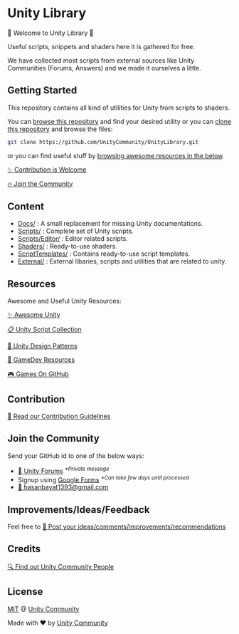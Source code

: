 # Unity Library

:tada: Welcome to Unity Library :tada:

Useful scripts, snippets and shaders here it is gathered for free.

We have collected most scripts from external sources like Unity Communities (Forums, Answers) and we made it ourselves a little.

## Getting Started

This repository contains all kind of utilities for Unity from scripts to shaders.

You can [browse this repository](#content) and find your desired utility or you can [clone this repository](https://help.github.com/articles/cloning-a-repository/) and browse the files:

```bash
git clone https://github.com/UnityCommunity/UnityLibrary.git
```

or you can find useful stuff by [browsing awesome resources in the below](#resources).

[:sparkles: Contribution is Welcome](#contribution)

[:fire: Join the Community](#join-the-community)

## Content

- [Docs/](https://github.com/UnityCommunity/UnityLibrary/tree/master/Docs) : A small replacement for missing Unity documentations.
- [Scripts/](https://github.com/UnityCommunity/UnityLibrary/tree/master/Scripts) : Complete set of Unity scripts.
- [Scripts/Editor/](https://github.com/UnityCommunity/UnityLibrary/tree/master/Scripts/Editor) : Editor related scripts.
- [Shaders/](https://github.com/UnityCommunity/UnityLibrary/tree/master/Shaders) : Ready-to-use shaders.
- [ScriptTemplates/](https://github.com/UnityCommunity/UnityLibrary/tree/master/ScriptTemplates) : Contains ready-to-use script templates.
- [External/](https://github.com/UnityCommunity/UnityLibrary/tree/master/External) : External libaries, scripts and utilities that are related to unity.

## Resources

Awesome and Useful Unity Resources:

[:sparkles: Awesome Unity](https://github.com/RyanNielson/awesome-unity)

[:clipboard: Unity Script Collection](https://github.com/michidk/Unity-Script-Collection)

[:book: Unity Design Patterns](https://github.com/Naphier/unity-design-patterns)

[:scroll: GameDev Resources](https://github.com/Kavex/GameDev-Resources)

[:video_game: Games On GitHub](https://github.com/leereilly/games/)

## Contribution

[:closed_book: Read our Contribution Guidelines](https://github.com/UnityCommunity/UnityLibrary/blob/master/CONTRIBUTING.md)

## Join the Community

Send your GitHub id to one of the below ways:

- [:speech_balloon: Unity Forums](https://forum.unity3d.com/conversations/add?to=mgear) <sup><i>*Private message</i></sup>
- Signup using [Google Forms](https://goo.gl/forms/DFspn3ByJBoLWEth2) <sup><i>*Can take few days until processed</i></sup>
- [:e-mail: hasanbayat1393@gmail.com](mailto:hasanbayat1393@gmail.com)

## Improvements/Ideas/Feedback

Feel free to [:postbox: Post your ideas/comments/improvements/recommendations](https://github.com/UnityCommunity/UnityLibrary/issues)

## Credits

[:mag: Find out Unity Community People](https://github.com/orgs/UnityCommunity/people)

## License

[MIT](https://github.com/UnityCommunity/UnityLibrary/blob/master/LICENSE.md) @ [Unity Community](https://github.com/UnityCommunity/)

Made with :heart: by [Unity Community](https://github.com/UnityCommunity/)
